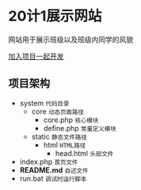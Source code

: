# 20计1展示网站

网站用于展示班级以及班级内同学的风貌

[加入项目一起开发](https://gitee.com/schlibra/website_20j1/invite_link?invite=1d9215b7dfd9f7d81c484724b06f676a69bfe20df1a12785b7993663152babc5ebee344d1daf1f9c2f846e2b589479b3)


## 项目架构
* system `代码目录`
    - core `动态页面路径`
        - core.php `核心模块`
        - define.php `常量定义模块`
    - static `静态文件路径`
        - html `HTML路径`
            - head.html `头部文件`
* index.php `首页文件`
* **README.md** `自述文件`
* run.bat `调试时运行脚本`